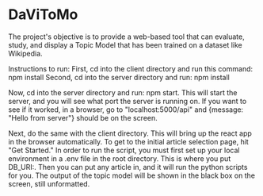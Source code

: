 # DaViToMo
The project's objective is to provide a web-based tool that can evaluate, study, and display a Topic Model that has been trained on a dataset like Wikipedia.

Instructions to run:
First, cd into the client directory and run this command: npm install
Second, cd into the server directory and run: npm install

Now, cd into the server directory and run: npm start. This will start the server, and you will see what port the server is running on. If you want to see if it worked, in a browser, go to "localhost:5000/api" and {message: "Hello from server"} should be on the screen.

Next, do the same with the client directory. This will bring up the react app in the browser automatically. To get to the initial article selection page, hit "Get Started." In order to run the script, you must first set up your local environment in a .env file in the root directory. This is where you put DB_URI:<your credentials>.
  Then you can put any article in, and it will run the python scripts for you. The output of the topic model will be shown in the black box on the screen, still unformatted.
  

